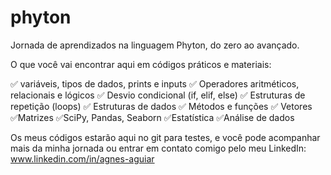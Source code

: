 # phyton
Jornada de aprendizados na linguagem Phyton, do zero ao avançado.

O que você vai encontrar aqui em códigos práticos e materiais:

✅️ variáveis, tipos de dados, prints e inputs
✅️ Operadores aritméticos, relacionais e lógicos
✅️ Desvio condicional (if, elif, else)
✅️ Estruturas de repetição (loops)
✅️ Estruturas de dados
✅️ Métodos e funções 
✅️ Vetores
✅️Matrizes
✅️SciPy, Pandas, Seaborn
✅️Estatística 
✅️Análise de dados

Os meus códigos estarão aqui no git para testes, e você pode acompanhar mais da minha jornada ou entrar em contato comigo pelo meu LinkedIn: www.linkedin.com/in/agnes-aguiar

